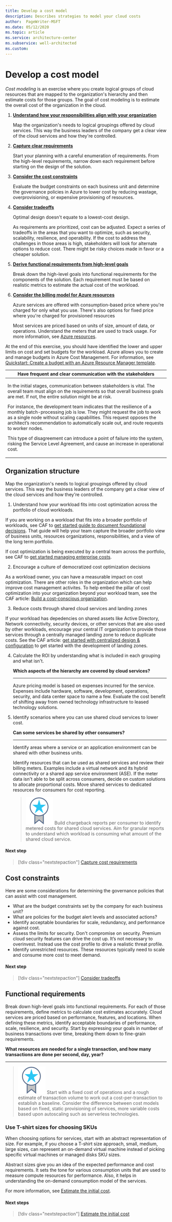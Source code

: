 ```yaml
---
title: Develop a cost model
description: Describes strategies to model your cloud costs
author:  PageWriter-MSFT
ms.date: 05/12/2020
ms.topic: article
ms.service: architecture-center
ms.subservice: well-architected
ms.custom: 
---
```


# Develop a cost model
_Cost modeling_ is an exercise where you create logical groups of cloud resources that are mapped to the organization's hierarchy and then estimate costs for those groups. The goal of cost modeling is to estimate the overall cost of the organization in the cloud. 

1.  [**Understand how your responsibilities align with your organization**](#organization-structure)
    
    Map the organization's needs to logical groupings offered by cloud services. This way the business leaders of the company get a clear view of the cloud services and how they're controlled.
2.  [**Capture clear requirements**](design-capture-requirements.md)
    
    Start your planning with a careful enumeration of requirements. From the high-level requirements, narrow down each requirement before starting on the design of the solution. 

3.	[**Consider the cost constraints**](#cost-constraints)

    Evaluate the budget constraints on each business unit and determine the governance policies in Azure to lower cost by reducing wastage, overprovisioning, or expensive provisioning of resources.

4.	[**Consider tradeoffs**](tradeoffs.md)
    
    Optimal design doesn't equate to a lowest-cost design.
    
    As requirements are prioritized, cost can be adjusted. Expect a series of tradeoffs in the areas that you want to optimize, such as security, scalability, resilience, and operability. If the cost to address the challenges in those areas is high, stakeholders will look for alternate options to reduce cost. There might be risky choices made in favor or a cheaper solution.

5. [**Derive functional requirements from high-level goals**](#functional-requirements)

    Break down the high-level goals into functional requirements for the components of the solution. Each requirement must be based on realistic metrics to estimate the actual cost of the workload.

6. [**Consider the billing model for Azure resources**](design-price.md)

    Azure services are offered with consumption-based price where you're charged for only what you use. There's also options for fixed price where you're charged for provisioned resources

    Most services are priced based on units of size, amount of data, or operations. Understand the meters that are used to track usage. For more information, see [Azure resources](design-resources.md).

At the end of this exercise, you should have identified the lower and upper limits on cost and set budgets for the workload. Azure allows you to create and manage budgets in Azure Cost Management. For information, see [Quickstart: Create a budget with an Azure Resource Manager template](/azure/cost-management-billing/costs/quick-create-budget-template?tabs=CLI).


|Have frequent and clear communication with the stakeholders|
|---|
|<p>In the initial stages, communication between stakeholders is vital. The overall team must  align on the requirements so that overall business goals are met. If not, the entire solution might be at risk. </p><p>For instance, the development team indicates that the resilience of a monthly batch-processing job is low. They might request the job to work as a single node without scaling capabilities. This request opposes the architect’s recommendation to automatically scale out, and route requests to worker nodes. </p><p>This type of disagreement can introduce a point of failure into the system, risking the Service Level Agreement, and cause an increase in operational cost.</p>


## Organization structure
Map the organization's needs to logical groupings offered by cloud services. This way the business leaders of the company get a clear view of the cloud services and how they're controlled.

1. Understand how your workload fits into cost optimization across the portfolio of cloud workloads.

If you are working on a workload that fits into a broader portfolio of workloads, see CAF to [get started guide to document foundational decisions](/azure/cloud-adoption-framework/get-started/cloud-concepts). That guide will help your team capture the broader portfolio view of business units, resources organizations, responsibilities, and a view of the long term portfolio.

If cost optimization is being executed by a central team across the portfolio, see CAF to [get started managing enterprise costs](/azure/cloud-adoption-framework/get-started/manage-costs). 

2. Encourage a culture of democratized cost optimization decisions

As a workload owner, you can have a measurable impact on cost optimization. There are other roles in the organization which can help improve cost management activites. To help embed the pillar of cost optimization into your organization beyond your workload team, see the CAF article: [Build a cost-conscious organization](/azure/cloud-adoption-framework/organize/cost-conscious-organization).

3. Reduce costs through shared cloud services and landing zones

If your workload has depedencies on shared assets like Active Directory, Network connectivity, security devices, or other services that are also used by other workloads, encourage your central IT organization to provide those services through a centrally managed landing zone to reduce duplicate costs. See the CAF article: [get started with centralized design & configuration](/azure/cloud-adoption-framework/get-started/design-and-configuration) to get started with the development of landing zones.

4. Calculate the ROI by understanding what is included in each grouping and what isn't.

 
    **Which aspects of the hierarchy are covered by cloud services?**  
    ***

    Azure pricing model is based on expenses incurred for the service. Expenses include hardware, software, development, operations, security, and data center space to name a few. Evaluate the cost benefit of shifting away from owned technology infrastructure to leased technology solutions.

5. Identify scenarios where you can use shared cloud services to lower cost. 


    **Can some services be shared by other consumers?**
    *** 

    Identify areas where a service or an application environment can be shared with other business units. 

    Identify resources that can be used as shared services and review their billing meters. Examples include a virtual network and its hybrid connectivity or a shared app service environment (ASE). If the meter data isn't able to be split across consumers, decide on custom solutions to allocate proportional costs. Move shared services to dedicated resources for consumers for cost reporting. 

    > ![Task](../../_images/i-best-practices.svg)  Build chargeback reports per consumer to identify metered costs for shared cloud services. Aim for granular reports to understand which workload is consuming what amount of the shared cloud service. 

#### Next step
> [!div class="nextstepaction"]
> [Capture cost requirements](./design-capture-requirements.md)

## Cost constraints

Here are some considerations for determining the governance policies that can assist with cost management. 

-	What are the budget constraints set by the company for each business unit?
-	What are policies for the budget alert levels and associated actions?
-	Identify acceptable boundaries for scale, redundancy, and performance against cost. 
-	Assess the limits for security. Don't compromise on security. Premium cloud security features can drive the cost up. It’s not necessary to overinvest. Instead use the cost profile to drive a realistic threat profile. 
-	Identify unrestricted resources. These resources typically need to scale and consume more cost to meet demand.

#### Next step
> [!div class="nextstepaction"]
> [Consider tradeoffs](./tradeoffs.md)

## Functional requirements

Break down high-level goals into functional requirements. For each of those requirements, define metrics to calculate cost estimates accurately. Cloud services are priced based on performance, features, and locations. When defining these metrics, identify acceptable boundaries of performance, scale, resilience, and security. Start by expressing your goals in number of business transactions over time, breaking them down to fine-grain requirements.


**What resources are needed for a single transaction, and how many transactions are done per second, day, year?** 
*** 


> ![Task](../../_images/i-best-practices.svg) Start with a fixed cost of operations and a rough estimate of transaction volume to work out a cost-per-transaction to establish a baseline. Consider the difference between cost models based on fixed, static provisioning of services, more variable costs based upon autoscaling such as serverless technologies. 

### Use T-shirt sizes for choosing SKUs
When choosing options for services, start with an abstract representation of size. For example, if you choose a T-shirt size approach, small, medium, large sizes, can represent an on-demand virtual machine instead of picking specific virtual machines or managed disks SKU sizes. 

Abstract sizes give you an idea of the expected performance and cost requirements. It sets the tone for various consumption units that are used to measure compute resources for performance. Also, it helps in understanding the on-demand consumption model of the services. 

For more information, see [Estimate the initial cost](./design-initial-estimate.md).

#### Next steps

> [!div class="nextstepaction"]
> [Estimate the initial cost](./design-initial-estimate.md)
